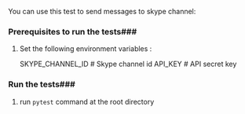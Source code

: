 You can use this test to send messages to skype channel:

### Prerequisites to run the tests###
1. Set the following environment variables :

   SKYPE_CHANNEL_ID # Skype channel id
   API_KEY # API secret key

### Run the tests###
1. run `pytest` command at the root directory